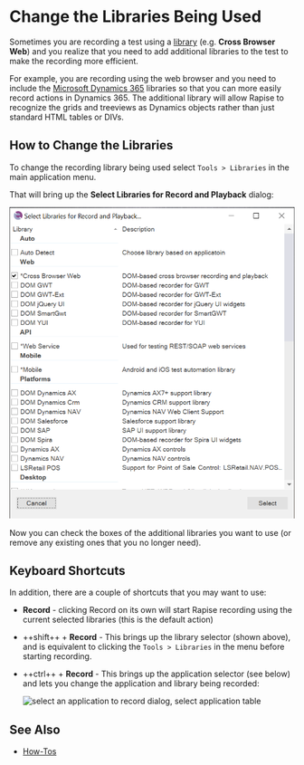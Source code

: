 # Change the Libraries Being Used

Sometimes you are recording a test using a [library](recording_library.md) (e.g. **Cross Browser Web**) and you realize that you need to add additional libraries to the test to make the recording more efficient.

For example, you are recording using the web browser and you need to include the [Microsoft Dynamics 365](dynamics_365.md) libraries so that you can more easily record actions in Dynamics 365. The additional library will allow Rapise to recognize the grids and treeviews as Dynamics objects rather than just standard HTML tables or DIVs.

## How to Change the Libraries

To change the recording library being used select `Tools > Libraries` in the main application menu.

That will bring up the **Select Libraries for Record and Playback** dialog:

![Select Libraries](./img/change_the_libraries_being_use2.png)

Now you can check the boxes of the additional libraries you want to use (or remove any existing ones that you no longer need).

## Keyboard Shortcuts

In addition, there are a couple of shortcuts that you may want to use:

- **Record** - clicking Record on its own will start Rapise recording using the current selected libraries (this is the default action)
- ++shift++ + **Record** - This brings up the library selector (shown above), and is equivalent to clicking the `Tools > Libraries` in the menu before starting recording.
- ++ctrl++ + **Record** - This brings up the application selector (see below) and lets you change the application and library being recorded:
  
    ![select an application to record dialog, select application table](./img/change_the_libraries_being_use3.png)

## See Also

- [How-Tos](howtos.md)